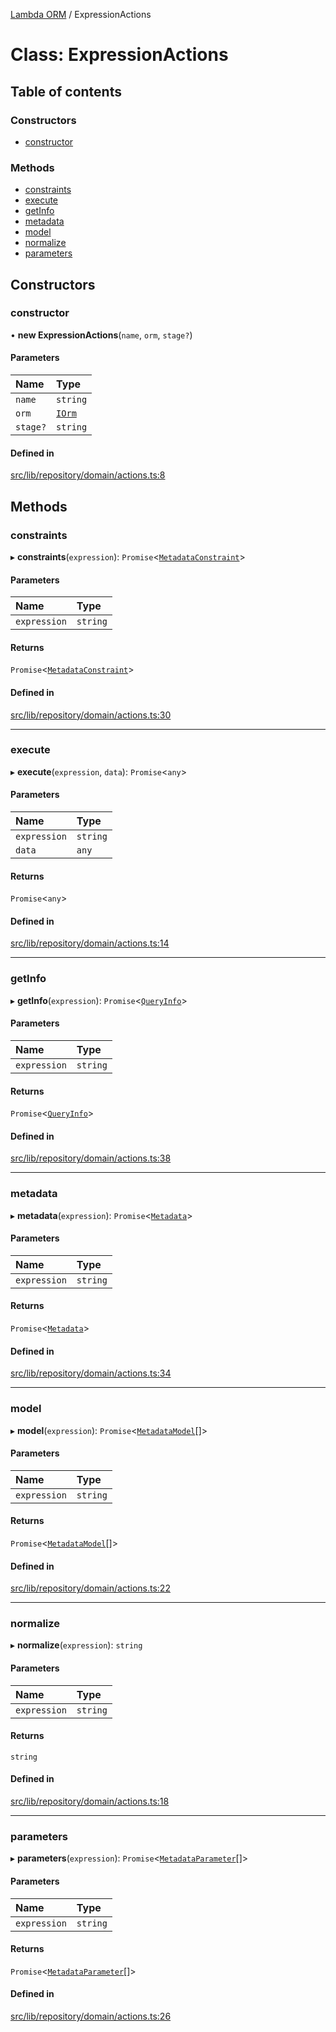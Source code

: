 [Lambda ORM](../README.md) / ExpressionActions

# Class: ExpressionActions

## Table of contents

### Constructors

- [constructor](ExpressionActions.md#constructor)

### Methods

- [constraints](ExpressionActions.md#constraints)
- [execute](ExpressionActions.md#execute)
- [getInfo](ExpressionActions.md#getinfo)
- [metadata](ExpressionActions.md#metadata)
- [model](ExpressionActions.md#model)
- [normalize](ExpressionActions.md#normalize)
- [parameters](ExpressionActions.md#parameters)

## Constructors

### constructor

• **new ExpressionActions**(`name`, `orm`, `stage?`)

#### Parameters

| Name | Type |
| :------ | :------ |
| `name` | `string` |
| `orm` | [`IOrm`](../interfaces/IOrm.md) |
| `stage?` | `string` |

#### Defined in

[src/lib/repository/domain/actions.ts:8](https://github.com/FlavioLionelRita/lambdaorm/blob/49f48e68/src/lib/repository/domain/actions.ts#L8)

## Methods

### constraints

▸ **constraints**(`expression`): `Promise`<[`MetadataConstraint`](../interfaces/MetadataConstraint.md)\>

#### Parameters

| Name | Type |
| :------ | :------ |
| `expression` | `string` |

#### Returns

`Promise`<[`MetadataConstraint`](../interfaces/MetadataConstraint.md)\>

#### Defined in

[src/lib/repository/domain/actions.ts:30](https://github.com/FlavioLionelRita/lambdaorm/blob/49f48e68/src/lib/repository/domain/actions.ts#L30)

___

### execute

▸ **execute**(`expression`, `data`): `Promise`<`any`\>

#### Parameters

| Name | Type |
| :------ | :------ |
| `expression` | `string` |
| `data` | `any` |

#### Returns

`Promise`<`any`\>

#### Defined in

[src/lib/repository/domain/actions.ts:14](https://github.com/FlavioLionelRita/lambdaorm/blob/49f48e68/src/lib/repository/domain/actions.ts#L14)

___

### getInfo

▸ **getInfo**(`expression`): `Promise`<[`QueryInfo`](../interfaces/QueryInfo.md)\>

#### Parameters

| Name | Type |
| :------ | :------ |
| `expression` | `string` |

#### Returns

`Promise`<[`QueryInfo`](../interfaces/QueryInfo.md)\>

#### Defined in

[src/lib/repository/domain/actions.ts:38](https://github.com/FlavioLionelRita/lambdaorm/blob/49f48e68/src/lib/repository/domain/actions.ts#L38)

___

### metadata

▸ **metadata**(`expression`): `Promise`<[`Metadata`](../interfaces/Metadata.md)\>

#### Parameters

| Name | Type |
| :------ | :------ |
| `expression` | `string` |

#### Returns

`Promise`<[`Metadata`](../interfaces/Metadata.md)\>

#### Defined in

[src/lib/repository/domain/actions.ts:34](https://github.com/FlavioLionelRita/lambdaorm/blob/49f48e68/src/lib/repository/domain/actions.ts#L34)

___

### model

▸ **model**(`expression`): `Promise`<[`MetadataModel`](../interfaces/MetadataModel.md)[]\>

#### Parameters

| Name | Type |
| :------ | :------ |
| `expression` | `string` |

#### Returns

`Promise`<[`MetadataModel`](../interfaces/MetadataModel.md)[]\>

#### Defined in

[src/lib/repository/domain/actions.ts:22](https://github.com/FlavioLionelRita/lambdaorm/blob/49f48e68/src/lib/repository/domain/actions.ts#L22)

___

### normalize

▸ **normalize**(`expression`): `string`

#### Parameters

| Name | Type |
| :------ | :------ |
| `expression` | `string` |

#### Returns

`string`

#### Defined in

[src/lib/repository/domain/actions.ts:18](https://github.com/FlavioLionelRita/lambdaorm/blob/49f48e68/src/lib/repository/domain/actions.ts#L18)

___

### parameters

▸ **parameters**(`expression`): `Promise`<[`MetadataParameter`](../interfaces/MetadataParameter.md)[]\>

#### Parameters

| Name | Type |
| :------ | :------ |
| `expression` | `string` |

#### Returns

`Promise`<[`MetadataParameter`](../interfaces/MetadataParameter.md)[]\>

#### Defined in

[src/lib/repository/domain/actions.ts:26](https://github.com/FlavioLionelRita/lambdaorm/blob/49f48e68/src/lib/repository/domain/actions.ts#L26)
